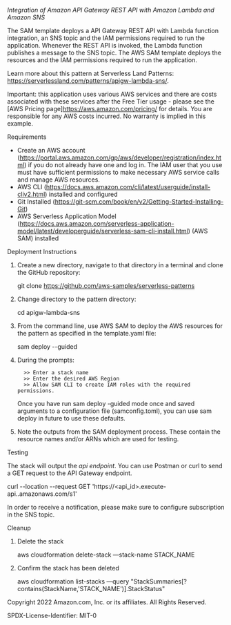 *Integration of Amazon API Gateway REST API with Amazon Lambda and Amazon SNS*

The SAM template deploys a API Gateway REST API with Lambda function integration, an SNS topic and the IAM permissions required to run the application. Whenever the REST API is invoked, the Lambda function publishes a message to the SNS topic. The AWS SAM template deploys the resources and the IAM permissions required to run the application.

Learn more about this pattern at Serverless Land Patterns: https://serverlessland.com/patterns/apigw-lambda-sns/.

Important: this application uses various AWS services and there are costs associated with these services after the Free Tier usage - please see the [AWS Pricing page]https://aws.amazon.com/pricing/ for details. You are responsible for any AWS costs incurred. No warranty is implied in this example.

Requirements


* Create an AWS account (https://portal.aws.amazon.com/gp/aws/developer/registration/index.html) if you do not already have one and log in. The IAM user that you use must have sufficient permissions to make necessary AWS service calls and manage AWS resources.
* AWS CLI (https://docs.aws.amazon.com/cli/latest/userguide/install-cliv2.html) installed and configured
* Git Installed (https://git-scm.com/book/en/v2/Getting-Started-Installing-Git)
* AWS Serverless Application Model (https://docs.aws.amazon.com/serverless-application-model/latest/developerguide/serverless-sam-cli-install.html) (AWS SAM) installed

Deployment Instructions


1. Create a new directory, navigate to that directory in a terminal and clone the GitHub repository:
    
    git clone https://github.com/aws-samples/serverless-patterns
    
    
2. Change directory to the pattern directory:
    
    cd apigw-lambda-sns
    
3. From the command line, use AWS SAM to deploy the AWS resources for the pattern as specified in the template.yaml file:
    
    sam deploy --guided
    
4. During the prompts:
    
         >> Enter a stack name
         >> Enter the desired AWS Region
         >> Allow SAM CLI to create IAM roles with the required permissions.
    
    Once you have run sam deploy -guided mode once and saved arguments to a configuration file (samconfig.toml), you can use sam deploy in future to use these defaults.
    
5. Note the outputs from the SAM deployment process. These contain the resource names and/or ARNs which are used for testing.
    

Testing

The stack will output the *api endpoint*. You can use Postman or curl to send a GET request to the API Gateway endpoint.


curl --location --request GET 'https://<api_id>.execute-api.<region>.amazonaws.com/s1'

In order to receive a notification, please make sure to configure subscription in the SNS topic.


Cleanup


1. Delete the stack 
    
    aws cloudformation delete-stack —stack-name STACK_NAME
    
2. Confirm the stack has been deleted 
    
    aws cloudformation list-stacks —query "StackSummaries[?contains(StackName,'STACK_NAME')].StackStatus"



Copyright 2022 Amazon.com, Inc. or its affiliates. All Rights Reserved.

SPDX-License-Identifier: MIT-0

